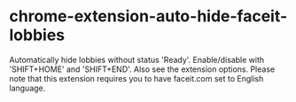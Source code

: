 # chrome-extension-auto-hide-faceit-lobbies
Automatically hide lobbies without status 'Ready'. Enable/disable with 'SHIFT+HOME' and 'SHIFT+END'. Also see the extension options. Please note that this extension requires you to have faceit.com set to English language.
